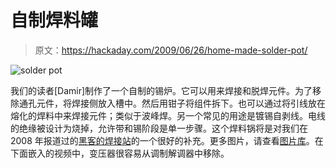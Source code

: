 # 自制焊料罐

> 原文：<https://hackaday.com/2009/06/26/home-made-solder-pot/>

![solder pot](img/ca697f58ce9eb70d4bcf781c393756a8.png "solder pot")

我们的读者[Damir]制作了一个自制的锡炉。它可以用来焊接和脱焊元件。为了移除通孔元件，将焊接侧放入槽中。然后用钳子将组件拆下。也可以通过将引线放在熔化的焊料中来焊接元件；类似于波峰焊。另一个常见的用途是镀锡自剥线。电线的绝缘被设计为烧掉，允许带和锡阶段是单一步骤。这个焊料锅将是对我们在 2008 年报道过的[黑客的焊接站](http://hackaday.com/2008/08/05/how-to-the-hackers-soldering-station/)的一个很好的补充。更多图片，请查看[图片库](http://www.damir-pavkovic.iz.hr/index.php?option=com_content&view=article&id=25&Itemid=9)。在下面嵌入的视频中，变压器很容易从调制解调器中移除。